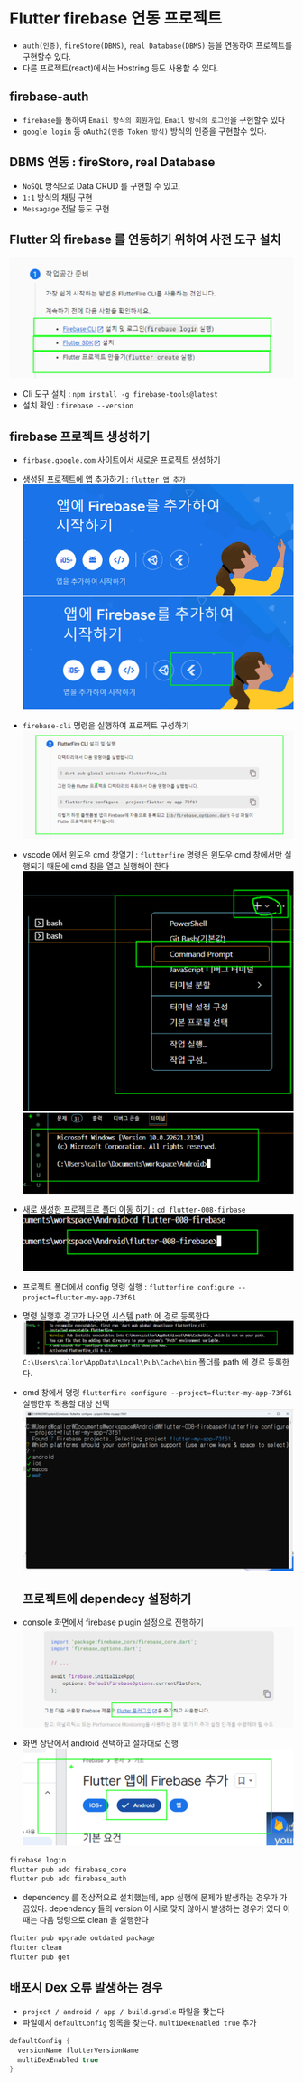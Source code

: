 # Flutter firebase 연동 프로젝트

- `auth(인증)`, `fireStore(DBMS)`, `real Database(DBMS)` 등을 연동하여 프로젝트를 구현할수 있다.
- 다른 프로젝트(react)에서는 Hostring 등도 사용할 수 있다.

## firebase-auth

- `firebase`를 통하여 `Email 방식의 회원가입`, `Email 방식의 로그인`을 구현할수 있다
- `google login` 등 `oAuth2(인증 Token 방식)` 방식의 인증을 구현할수 있다.

## DBMS 연동 : fireStore, real Database

- `NoSQL` 방식으로 Data CRUD 를 구현할 수 있고,
- `1:1` 방식의 채팅 구현
- `Messagage` 전달 등도 구현

## Flutter 와 firebase 를 연동하기 위하여 사전 도구 설치

![Alt text](image-2.png)

- Cli 도구 설치 : `npm install -g firebase-tools@latest`
- 설치 확인 : `firebase --version`

## firebase 프로젝트 생성하기

- `firbase.google.com` 사이트에서 새로운 프로젝트 생성하기

- 생성된 프로젝트에 앱 추가하기 : `flutter 앱 추가`
  ![Alt text](image.png)
  ![Alt text](image-1.png)

- `firebase-cli` 명령을 실행하여 프로젝트 구성하기
  ![Alt text](image-3.png)

- vscode 에서 윈도우 cmd 창열기 : `flutterfire` 명령은 윈도우 cmd 창에서만 실행되기 때문에 cmd 창을 열고 실행해야 한다  
  ![Alt text](image-4.png)  
  ![Alt text](image-5.png)

- 새로 생성한 프로젝트로 폴더 이동 하기 : `cd flutter-008-firbase`  
  ![Alt text](image-6.png)

- 프로젝트 폴더에서 config 명령 실행 : `flutterfire configure --project=flutter-my-app-73f61`

- 명령 실행후 경고가 나오면 시스템 path 에 경로 등록한다
  ![Alt text](image-7.png)
  `C:\Users\callor\AppData\Local\Pub\Cache\bin` 폴더를 path 에 경로 등록한다.

- cmd 창에서 명령 `flutterfire configure --project=flutter-my-app-73f61` 실행한후 적용할 대상 선택
  ![Alt text](image-8.png)

  ## 프로젝트에 dependecy 설정하기

- console 화면에서 firebase plugin 설정으로 진행하기
  ![Alt text](image-9.png)

- 화면 상단에서 android 선택하고 절차대로 진행  
  ![Alt text](image-10.png)

```bash
firebase login
flutter pub add firebase_core
flutter pub add firebase_auth
```

- dependency 를 정상적으로 설치했는데, app 실행에 문제가 발생하는 경우가 가끔있다. dependency 들의 version 이 서로 맞지 않아서 발생하는 경우가 있다 이때는 다음 명령으로 clean 을 실행한다

```bash
flutter pub upgrade outdated package
flutter clean
flutter pub get
```

## 배포시 Dex 오류 발생하는 경우

- `project / android / app / build.gradle` 파일을 찾는다
- 파일에서 `defaultConfig` 항목을 찾는다. `multiDexEnabled true` 추가

```kt
defaultConfig {
  versionName flutterVersionName
  multiDexEnabled true
}
```
